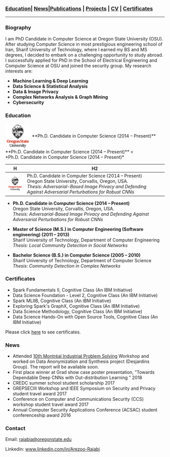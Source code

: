 

### [Education](#education)| [News](#news)|[Publications](/Publications/papers.html) | [Projects](project.md) | [CV](./CV.pdf) | [Certificates](#certificates)
----------------------------------------------------------------------------------------------------------------------------------

### Biography

I am PhD Candidate in Computer Science at Oregon State University (OSU). After studying Computer Science in most prestigious engineering school of Iran, Sharif University of Technology, where I earned my BS and MS degrees, I decided to embark on a challenging opportunity to study abroad. I successfully applied for PhD in the School of Electrical Engineering and Computer Science at OSU and joined the security group. My research interests are:

* **Machine Learning & Deep Learning** 
* **Data Science & Statistical Analysis** 
* **Data & Image Privacy** 
* **Complex Networks Analysis & Graph Mining** 
* **Cybersecurity** 


### Education
<div>
  <img style="vertical-align:middle" src="images/osu.png" width="80">
  <span style=""> **Ph.D. Candidate in Computer Science (2014 – Present)** <br>
   **Ph.D. Candidate in Computer Science (2014 – Present)** < <br>
    *Ph.D. Candidate in Computer Science (2014 – Present)*</span> 
</div>

| H | H2 |
|----|---|
|  <img style="vertical-align:middle" src="images/osu.png" width="80"> | Ph.D. Candidate in Computer Science (2014 – Present)<br>Oregon State University, Corvallis, Oregon, USA. <br> *Thesis: Adversarial-Based Image Privacy and Defending Against Adversarial Perturbations for Robust CNNs* |

                         
* **Ph.D. Candidate in Computer Science (2014 – Present)**\
  Oregon State University, Corvallis, Oregon, USA.\
  *Thesis: Adversarial-Based Image Privacy and Defending Against Adversarial Perturbations for Robust CNNs* 
  
* **Master of Science (M.S.) in Computer Engineering (Software engineering) (2011 – 2013)** \
  Sharif University of Technology, Department of Computer Engineering \
  *Thesis: Local Community Detection in Social Networks*
  
* **Bachelor Science (B.S.) in Computer Science (2005 – 2010)**\
  Sharif University of Technology, Department of Computer Science\
  *Thesis: Community Detection in Complex Networks*
  


### Certificates
* Spark Fundamentals II,  Cognitive Class (An IBM Initiative)
* Data Science Foundation - Level 2,  Cognitive Class (An IBM Initiative)
* Spark MLlIB, Cognitive Class (An IBM Initiative)
* Exploring Spark's GraphX, Cognitive Class (An IBM Initiative)
* Data Science Methodology, Cognitive Class (An IBM Initiative)
* Data Science Hands-On with Open Source Tools, Cognitive Class (An IBM Initiative)

Please click [here](certificates.pdf) to see certificates.
 


### News
* Attended [10th Montréal Industrial Problem Solving](http://www.crm.umontreal.ca/industrialprob2020/) Workshop and worked on Data Anonymization and Synthesis project (Desjardins Group). The report will be available soon.
* First place winner at Grad show case poster presentation, ”Towards Dependable Deep CNNs with Out-distribution Learning ” 2018
* CREDC summer school student scholarship 2017 
* GREPSECIII Workshop and IEEE Symposium on Security and Privacy student travel award 2017 
* Conference on Computer and Communications Security (CCS) workshop student  travel award 2017 
* Annual Computer Security Applications Conference (ACSAC) student conferenceship award 2016

###  Contact
Email: rajabia@oregonstate.edu

Linkedin: www.linkedin.com/in/Arezoo-Rajabi

